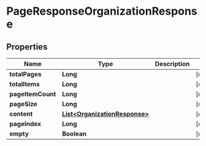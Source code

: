 # PageResponseOrganizationResponse

## Properties
Name | Type | Description | Notes
------------ | ------------- | ------------- | -------------
**totalPages** | **Long** |  |  [optional]
**totalItems** | **Long** |  |  [optional]
**pageItemCount** | **Long** |  |  [optional]
**pageSize** | **Long** |  |  [optional]
**content** | [**List&lt;OrganizationResponse&gt;**](OrganizationResponse.md) |  |  [optional]
**pageIndex** | **Long** |  |  [optional]
**empty** | **Boolean** |  |  [optional]
